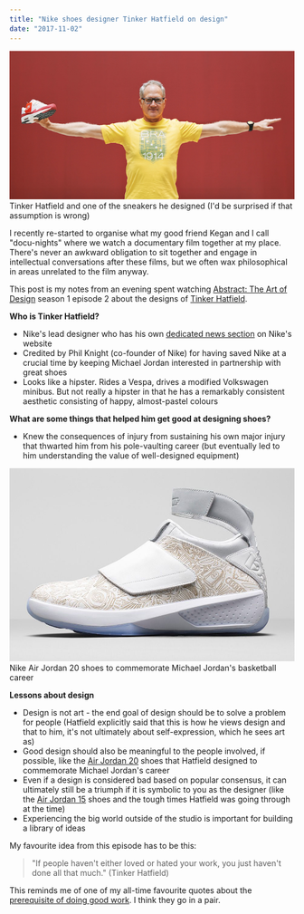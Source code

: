 ```yaml
---
title: "Nike shoes designer Tinker Hatfield on design"
date: "2017-11-02"
---
```


![tinker hatfield](images/tinker-hatfield-1.jpg) Tinker Hatfield and one of the sneakers he designed (I'd be surprised if that assumption is wrong)

I recently re-started to organise what my good friend Kegan and I call "docu-nights" where we watch a documentary film together at my place. There's never an awkward obligation to sit together and engage in intellectual conversations after these films, but we often wax philosophical in areas unrelated to the film anyway.

This post is my notes from an evening spent watching [Abstract: The Art of Design](https://www.youtube.com/watch?v=DYaq2sWTWAA) season 1 episode 2 about the designs of [Tinker Hatfield](https://en.wikipedia.org/wiki/Tinker_Hatfield).

**Who is Tinker Hatfield?**

- Nike's lead designer who has his own [dedicated news section](https://news.nike.com/tinker-hatfield) on Nike's website
- Credited by Phil Knight (co-founder of Nike) for having saved Nike at a crucial time by keeping Michael Jordan interested in partnership with great shoes
- Looks like a hipster. Rides a Vespa, drives a modified Volkswagen minibus. But not really a hipster in that he has a remarkably consistent aesthetic consisting of happy, almost-pastel colours

**What are some things that helped him get good at designing shoes?**

- Knew the consequences of injury from sustaining his own major injury that thwarted him from his pole-vaulting career (but eventually led to him understanding the value of well-designed equipment)

![air jordan 20 laser](images/air-jordan-20-laser-release-reminder-01.jpg) Nike Air Jordan 20 shoes to commemorate Michael Jordan's basketball career

**Lessons about design**

- Design is not art - the end goal of design should be to solve a problem for people (Hatfield explicitly said that this is how he views design and that to him, it's not ultimately about self-expression, which he sees art as)
- Good design should also be meaningful to the people involved, if possible, like the [Air Jordan 20](https://www.sneakerfiles.com/air-jordans/jordan-20/) shoes that Hatfield designed to commemorate Michael Jordan's career
- Even if a design is considered bad based on popular consensus, it can ultimately still be a triumph if it is symbolic to you as the designer (like the [Air Jordan 15](https://sneakernews.com/tag/air-jordan-15/) shoes and the tough times Hatfield was going through at the time)
- Experiencing the big world outside of the studio is important for building a library of ideas

My favourite idea from this episode has to be this:

> "If people haven't either loved or hated your work, you just haven't done all that much." (Tinker Hatfield)

This reminds me of one of my all-time favourite quotes about the [prerequisite of doing good work](https://www.nickang.com/fierce-and-original/). I think they go in a pair.
